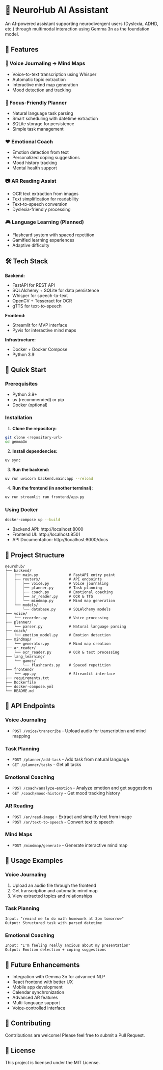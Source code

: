 # 🧠 NeuroHub AI Assistant

An AI-powered assistant supporting neurodivergent users (Dyslexia, ADHD, etc.) through multimodal interaction using Gemma 3n as the foundation model.

## 🚀 Features

### 🎤 Voice Journaling → Mind Maps
- Voice-to-text transcription using Whisper
- Automatic topic extraction
- Interactive mind map generation
- Mood detection and tracking

### 📅 Focus-Friendly Planner
- Natural language task parsing
- Smart scheduling with datetime extraction
- SQLite storage for persistence
- Simple task management

### ❤️ Emotional Coach
- Emotion detection from text
- Personalized coping suggestions
- Mood history tracking
- Mental health support

### 📷 AR Reading Assist
- OCR text extraction from images
- Text simplification for readability
- Text-to-speech conversion
- Dyslexia-friendly processing

### 🎮 Language Learning (Planned)
- Flashcard system with spaced repetition
- Gamified learning experiences
- Adaptive difficulty

## 🛠 Tech Stack

**Backend:**
- FastAPI for REST API
- SQLAlchemy + SQLite for data persistence
- Whisper for speech-to-text
- OpenCV + Tesseract for OCR
- gTTS for text-to-speech

**Frontend:**
- Streamlit for MVP interface
- Pyvis for interactive mind maps

**Infrastructure:**
- Docker + Docker Compose
- Python 3.9

## 🚀 Quick Start

### Prerequisites
- Python 3.9+
- uv (recommended) or pip
- Docker (optional)

### Installation

1. **Clone the repository:**
```bash
git clone <repository-url>
cd gemma3n
```

2. **Install dependencies:**
```bash
uv sync
```

3. **Run the backend:**
```bash
uv run uvicorn backend.main:app --reload
```

4. **Run the frontend (in another terminal):**
```bash
uv run streamlit run frontend/app.py
```

### Using Docker

```bash
docker-compose up --build
```

- Backend API: http://localhost:8000
- Frontend UI: http://localhost:8501
- API Documentation: http://localhost:8000/docs

## 📁 Project Structure

```
neurohub/
├── backend/
│   ├── main.py              # FastAPI entry point
│   ├── routers/             # API endpoints
│   │   ├── voice.py         # Voice journaling
│   │   ├── planner.py       # Task planning
│   │   ├── coach.py         # Emotional coaching
│   │   ├── ar_reader.py     # OCR & TTS
│   │   └── mindmap.py       # Mind map generation
│   └── models/
│       └── database.py      # SQLAlchemy models
├── voice/
│   └── recorder.py          # Voice processing
├── planner/
│   └── parser.py            # Natural language parsing
├── coach/
│   └── emotion_model.py     # Emotion detection
├── mindmap/
│   └── generator.py         # Mind map creation
├── ar_reader/
│   └── ocr_reader.py        # OCR & text processing
├── lang_learning/
│   └── games/
│       └── flashcards.py    # Spaced repetition
├── frontend/
│   └── app.py               # Streamlit interface
├── requirements.txt
├── Dockerfile
├── docker-compose.yml
└── README.md
```

## 🔧 API Endpoints

### Voice Journaling
- `POST /voice/transcribe` - Upload audio for transcription and mind mapping

### Task Planning
- `POST /planner/add-task` - Add task from natural language
- `GET /planner/tasks` - Get all tasks

### Emotional Coaching
- `POST /coach/analyze-emotion` - Analyze emotion and get suggestions
- `GET /coach/mood-history` - Get mood tracking history

### AR Reading
- `POST /ar/read-image` - Extract and simplify text from image
- `POST /ar/text-to-speech` - Convert text to speech

### Mind Maps
- `POST /mindmap/generate` - Generate interactive mind map

## 🎯 Usage Examples

### Voice Journaling
1. Upload an audio file through the frontend
2. Get transcription and automatic mind map
3. View extracted topics and relationships

### Task Planning
```
Input: "remind me to do math homework at 3pm tomorrow"
Output: Structured task with parsed datetime
```

### Emotional Coaching
```
Input: "I'm feeling really anxious about my presentation"
Output: Emotion detection + coping suggestions
```

## 🔮 Future Enhancements

- Integration with Gemma 3n for advanced NLP
- React frontend with better UX
- Mobile app development
- Calendar synchronization
- Advanced AR features
- Multi-language support
- Voice-controlled interface

## 🤝 Contributing

Contributions are welcome! Please feel free to submit a Pull Request.

## 📄 License

This project is licensed under the MIT License.